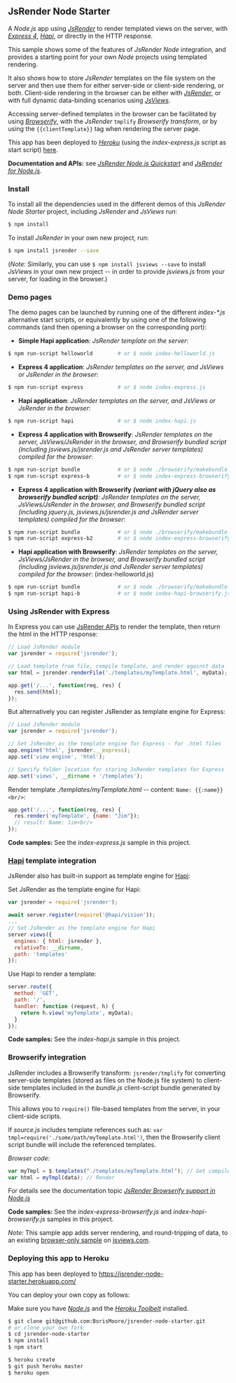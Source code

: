 ## JsRender Node Starter

A *Node.js* app using *[JsRender](https://github.com/BorisMoore/jsrender)* to render templated views on the server, with *[Express 4](https://expressjs.com/)*, *[Hapi](https://hapijs.com/tutorials/views)*, or directly in the HTTP response.

This sample shows some of the features of *JsRender* *Node* integration, and provides a starting point for your own *Node* projects using templated rendering.

It also shows how to store *JsRender* templates on the file system on the server and then use them for either server-side or client-side rendering, or both. Client-side rendering in the browser can be either with *[JsRender](https://www.jsviews.com/#jsrender)*, or with full dynamic data-binding scenarios using *[JsViews](https://www.jsviews.com/#jsviews)*.

Accessing server-defined templates in the browser can be facilitated by using *[Browserify](https://browserify.org/)*, with the *JsRender* `tmplify` *Browserify transform*, or by using the `{{clientTemplate}}` tag when rendering the server page. 

This app has been deployed to *[Heroku](https://www.heroku.com/)* (using the *index-express.js* script as start script) [here](https://jsrender-node-starter.herokuapp.com/).

**Documentation and APIs:** see *[JsRender Node.js Quickstart](https://www.jsviews.com/#jsr-node-quickstart)* and *[JsRender for Node.js](http://www.jsviews.com/#jsrnode)*.

### Install

To install all the dependencies used in the different demos of this *JsRender Node Starter* project, including *JsRender* and *JsViews* run:

```bash
$ npm install
```

To install *JsRender* in your own new project, run:

```bash
$ npm install jsrender --save
```

(*Note:* Similarly, you can use `$ npm install jsviews --save` to install *JsViews* in your own new project -- in order to provide *jsviews.js* from your server, for loading in the browser.)

### Demo pages

The demo pages can be launched by running one of the different _index-*.js_ alternative start scripts, or equivalently by using one of the following commands (and then opening a browser on the corresponding port):

- **Simple Hapi application**: *JsRender template on the server*:

```bash
$ npm run-script helloworld        # or $ node index-helloworld.js
```

- **Express 4 application**: *JsRender templates on the server, and JsViews or JsRender in the browser*:

```bash
$ npm run-script express           # or $ node index-express.js
```

- **Hapi application**: *JsRender templates on the server, and JsViews or JsRender in the browser*:

```bash
$ npm run-script hapi              # or $ node index-hapi.js
```

- **Express 4 application with Browserify**: *JsRender templates on the server, JsViews/JsRender in the browser, and Browserify bundled script (including jsviews.js/jsrender.js and JsRender server templates) compiled for the browser*:

```bash
$ npm run-script bundle            # or $ node ./browserify/makebundle.js
$ npm run-script express-b         # or $ node index-express-browserify.js
```

- **Express 4 application with Browserify** **_(variant with jQuery also as browserify bundled script)_**: *JsRender templates on the server, JsViews/JsRender in the browser, and Browserify bundled script (including jquery.js, jsviews.js/jsrender.js and JsRender server templates) compiled for the browser*:

```bash
$ npm run-script bundle            # or $ node ./browserify/makebundle.js
$ npm run-script express-b2        # or $ node index-express-browserify2.js
```

- **Hapi application with Browserify**: *JsRender templates on the server, JsViews/JsRender in the browser, and Browserify bundled script (including jsviews.js/jsrender.js and JsRender server templates) compiled for the browser*:
(index-helloworld.js)

```bash
$ npm run-script bundle            # or $ node ./browserify/makebundle.js
$ npm run-script hapi-b            # or $ node index-hapi-browserify.js 
```

### Using JsRender with Express

In Express you can use [JsRender APIs](https://www.jsviews.com/#node/install@apis) to render the template, then return the html in the HTTP response:

```js
// Load JsRender module
var jsrender = require('jsrender');

// Load template from file, compile template, and render against data
var html = jsrender.renderFile('./templates/myTemplate.html', myData);
```

```js
app.get('/...', function(req, res) {
  res.send(html);
});
```

But alternatively you can register JsRender as template engine for Express:

```js
// Load JsRender module
var jsrender = require('jsrender');

// Set JsRender as the template engine for Express - for .html files
app.engine('html', jsrender.__express);
app.set('view engine', 'html');

// Specify folder location for storing JsRender templates for Express
app.set('views', __dirname + '/templates');
```

Render template *./templates/myTemplate.html* -- content: `Name: {{:name}}<br/>`:

```js
app.get('/...', function(req, res) {
  res.render('myTemplate', {name: "Jim"}); 
  // result: Name: Jim<br/>
});
```

**Code samples:** See the *index-express.js* sample in this project. 

### [Hapi](https://hapijs.com/) template integration

JsRender also has built-in support as template engine for [Hapi](https://hapijs.com/):

Set JsRender as the template engine for Hapi:

```js
var jsrender = require('jsrender');

await server.register(require('@hapi/vision'));
...
// Set JsRender as the template engine for Hapi
server.views({
  engines: { html: jsrender },
  relativeTo: __dirname,
  path: 'templates'
});
```

Use Hapi to render a template:

```js
server.route({
  method: 'GET',
  path: '/',
  handler: function (request, h) {
    return h.view('myTemplate', myData);
  }
});
```

**Code samples:** See the *index-hapi.js* sample in this project. 

### Browserify integration

JsRender includes a Browserify transform: `jsrender/tmplify` for converting server-side templates (stored as files on the Node.js file system) to client-side templates included in the *bundle.js* client-script bundle generated by Browserify.

This allows you to `require()` file-based templates from the server, in your client-side scripts.

If *source.js* includes template references such as: `var tmpl=require('./some/path/myTemplate.html')`, then the Browserify client script bundle will include the referenced templates.

*Browser code:*

```js
var myTmpl = $.templates("./templates/myTemplate.html"); // Get compiled template
var html = myTmpl(data); // Render
```

For details see the documentation topic *[JsRender Browserify support in Node.js](https://www.jsviews.com/#node/browserify)*

**Code samples:** See the *index-express-browserify.js* and *index-hapi-browserify.js* samples in this project. 

*Note:* This sample app adds server rendering, and round-tripping of data, to an existing [browser-only sample](https://www.jsviews.com/#samples/editable/tags) on [jsviews.com](https://www.jsviews.com).

### Deploying this app to Heroku

This app has been deployed to https://jsrender-node-starter.herokuapp.com/

You can deploy your own copy as follows:

Make sure you have *[Node.js](https://nodejs.org/)* and the *[Heroku Toolbelt](https://toolbelt.heroku.com/)* installed.

```bash
$ git clone git@github.com:BorisMoore/jsrender-node-starter.git
# or clone your own fork
$ cd jsrender-node-starter
$ npm install
$ npm start
```

```bash
$ heroku create
$ git push heroku master
$ heroku open
```

